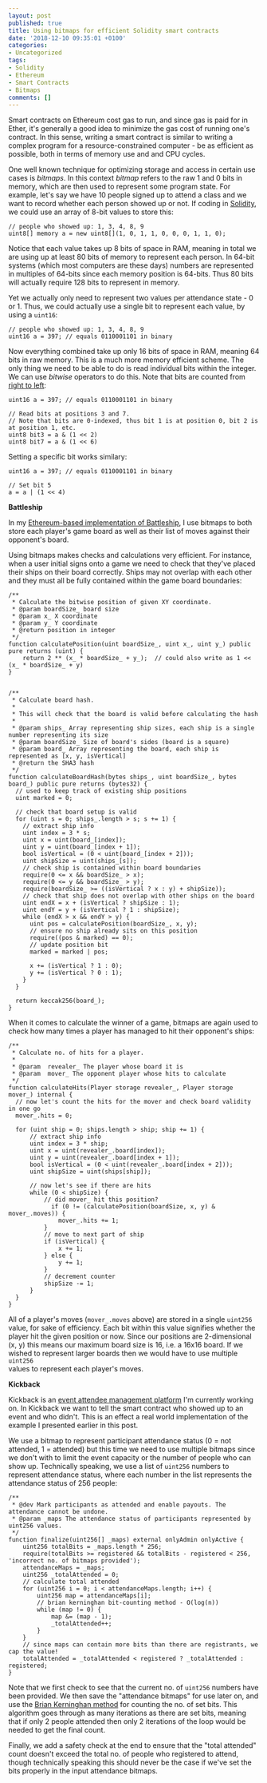 ```yaml
---
layout: post
published: true
title: Using bitmaps for efficient Solidity smart contracts
date: '2018-12-10 09:35:01 +0100'
categories:
- Uncategorized
tags:
- Solidity
- Ethereum
- Smart Contracts
- Bitmaps
comments: []
---
```


Smart contracts on Ethereum cost gas to run, and since gas is paid for in Ether,
it's generally a good idea to minimize the gas cost of running one's contract.
In this sense, writing a smart contract is similar to writing a complex program
for a resource-constrained computer - be as efficient as possible,
both in terms of memory use and and CPU cycles.

One well known technique for optimizing storage and access in certain use cases
is _bitmaps_. In this context _bitmap_ refers to the raw 1 and 0 bits in memory,
which are then used to represent some program state. For example, let's say we
have 10 people signed up to attend a class and we want to record whether each
person showed up or not. If coding in [Solidity](https://solidity.readthedocs.io),
we could use an array of 8-bit values to store this:

```solidity
// people who showed up: 1, 3, 4, 8, 9
uint8[] memory a = new uint8[](1, 0, 1, 1, 0, 0, 0, 1, 1, 0);
```

Notice that each value takes up 8 bits of space in RAM, meaning in total we are
using up at least 80 bits of memory to represent each person. In 64-bit
systems (which most computers are these days) numbers are represented in
multiples of 64-bits since each memory position is 64-bits. Thus 80 bits will
actually require 128 bits to represent in memory.

Yet we actually only need to represent two values per attendance state - 0 or 1.
Thus, we could actually use a single bit to represent each value, by using a
`uint16`:

```solidity
// people who showed up: 1, 3, 4, 8, 9
uint16 a = 397; // equals 0110001101 in binary
```

Now everything combined take up only 16 bits of space in RAM, meaning 64 bits in
raw memory. This is a much more memory efficient scheme. The only thing we
need to be able to do is read individual bits within the integer. We
can use _bitwise_ operators to do this. Note that bits are counted from
[right to left]((https://www.techopedia.com/definition/8030/least-significant-bit-lsb)):

```solidity
uint16 a = 397; // equals 0110001101 in binary

// Read bits at positions 3 and 7.
// Note that bits are 0-indexed, thus bit 1 is at position 0, bit 2 is at position 1, etc.
uint8 bit3 = a & (1 << 2)
uint8 bit7 = a & (1 << 6)
```

Setting a specific bit works similary:

```solidity
uint16 a = 397; // equals 0110001101 in binary

// Set bit 5
a = a | (1 << 4)
```

**Battleship**

In my [Ethereum-based implementation of Battleship](https://github.com/eth-battleship/eth-battleship.github.io),
I use bitmaps to both store each player's game board as well as their list of
moves against their opponent's board.

Using bitmaps makes checks and calculations very efficient. For instance, when a
user initial signs onto a game we need to check that they've placed their ships
on their board correctly. Ships may not overlap with each other and they must
all be fully contained within the game board boundaries:

```solidity
/**
 * Calculate the bitwise position of given XY coordinate.
 * @param boardSize_ board size
 * @param x_ X coordinate
 * @param y_ Y coordinate
 * @return position in integer
 */
function calculatePosition(uint boardSize_, uint x_, uint y_) public pure returns (uint) {
    return 2 ** (x_ * boardSize_ + y_);  // could also write as 1 << (x_ * boardSize_ + y)
}


/**
 * Calculate board hash.
 *
 * This will check that the board is valid before calculating the hash
 *
 * @param ships_ Array representing ship sizes, each ship is a single number representing its size
 * @param boardSize_ Size of board's sides (board is a square)
 * @param board_ Array representing the board, each ship is represented as [x, y, isVertical]
 * @return the SHA3 hash
 */
function calculateBoardHash(bytes ships_, uint boardSize_, bytes board_) public pure returns (bytes32) {
  // used to keep track of existing ship positions
  uint marked = 0;

  // check that board setup is valid
  for (uint s = 0; ships_.length > s; s += 1) {
    // extract ship info
    uint index = 3 * s;
    uint x = uint(board_[index]);
    uint y = uint(board_[index + 1]);
    bool isVertical = (0 < uint(board_[index + 2]));
    uint shipSize = uint(ships_[s]);
    // check ship is contained within board boundaries
    require(0 <= x && boardSize_ > x);
    require(0 <= y && boardSize_ > y);
    require(boardSize_ >= ((isVertical ? x : y) + shipSize));
    // check that ship does not overlap with other ships on the board
    uint endX = x + (isVertical ? shipSize : 1);
    uint endY = y + (isVertical ? 1 : shipSize);
    while (endX > x && endY > y) {
      uint pos = calculatePosition(boardSize_, x, y);
      // ensure no ship already sits on this position
      require((pos & marked) == 0);
      // update position bit
      marked = marked | pos;

      x += (isVertical ? 1 : 0);
      y += (isVertical ? 0 : 1);
    }
  }

  return keccak256(board_);
}
```

When it comes to calculate the winner of a game, bitmaps are again used to
check how many times a player has managed to hit their opponent's ships:

```solidity
/**
 * Calculate no. of hits for a player.
 *
 * @param  revealer_ The player whose board it is
 * @param  mover_ The opponent player whose hits to calculate
 */
function calculateHits(Player storage revealer_, Player storage mover_) internal {
  // now let's count the hits for the mover and check board validity in one go
  mover_.hits = 0;

  for (uint ship = 0; ships.length > ship; ship += 1) {
      // extract ship info
      uint index = 3 * ship;
      uint x = uint(revealer_.board[index]);
      uint y = uint(revealer_.board[index + 1]);
      bool isVertical = (0 < uint(revealer_.board[index + 2]));
      uint shipSize = uint(ships[ship]);

      // now let's see if there are hits
      while (0 < shipSize) {
          // did mover_ hit this position?
            if (0 != (calculatePosition(boardSize, x, y) & mover_.moves)) {
              mover_.hits += 1;
          }
          // move to next part of ship
          if (isVertical) {
              x += 1;
          } else {
              y += 1;
          }
          // decrement counter
          shipSize -= 1;
      }
  }
}
```

All of a player's moves (`mover_.moves` above) are stored in a single `uint256`
value, for sake of efficiency. Each bit within this value signifies whether
the player hit the given position or now. Since our positions are 2-dimensional
(x, y) this means our maximum board size is 16, i.e. a 16x16 board. If we
wished to represent larger boards then we would have to use multiple `uint256` \
values to represent each player's moves.

**Kickback**

Kickback is an [event attendee management platform](https://github.com/wearekickback/contracts)
I'm currently working on. In Kickback we want to tell the smart contract who
showed up to an event and who didn't. This is an effect a real world
implementation of the example I presented earlier in this post.

We use a bitmap to represent participant attendance status (0 = not attended, 1 =
  attended) but this time we need to use multiple bitmaps since we don't with to
 limit the event capacity or the number of people who can show up. Technically
 speaking, we use a list of `uint256` numbers to represent attendance status,
where each number in the list represents the attendance status of 256 people:

```solidity
/**
 * @dev Mark participants as attended and enable payouts. The attendance cannot be undone.
 * @param _maps The attendance status of participants represented by uint256 values.
 */
function finalize(uint256[] _maps) external onlyAdmin onlyActive {
    uint256 totalBits = _maps.length * 256;
    require(totalBits >= registered && totalBits - registered < 256, 'incorrect no. of bitmaps provided');
    attendanceMaps = _maps;
    uint256 _totalAttended = 0;
    // calculate total attended
    for (uint256 i = 0; i < attendanceMaps.length; i++) {
        uint256 map = attendanceMaps[i];
        // brian kerninghan bit-counting method - O(log(n))
        while (map != 0) {
            map &= (map - 1);
            _totalAttended++;
        }
    }
    // since maps can contain more bits than there are registrants, we cap the value!
    totalAttended = _totalAttended < registered ? _totalAttended : registered;
}
```

Note that we first check to see that the current no. of `uint256` numbers have
been provided. We then save the "attendance bitmaps" for use later on, and use the
[Brian Kerninghan method](https://stackoverflow.com/questions/12380478/bits-counting-algorithm-brian-kernighan-in-an-integer-time-complexity) for counting the no. of set bits. This algorithm goes through
as many iterations as there are set bits, meaning that if only 2 people
attended then only 2 iterations of the loop would be needed to get the final count.

Finally, we add a safety check at the end to ensure that the "total attended"
count doesn't exceed the total no. of people who registered to attend, though
technically speaking this should never be the case if we've set the bits properly
in the input attendance bitmaps.

